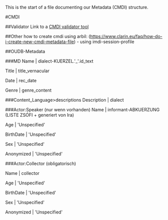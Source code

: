 This is the start of a file documenting our Metadata (CMDI) structure.

#CMDI

##Validator
Link to a [CMDI validator tool](https://nexus.clarin.eu/service/local/repositories/Clarin/content/eu/clarin/cmdi/cmdi-validator-tool/1.0.0/cmdi-validator-tool-1.0.0.jar)

##Other
how to create cmdi using arbil: (https://www.clarin.eu/faq/how-do-i-create-new-cmdi-metadata-file) - using imdi-session-profile


##OUDB-Metadata

###MD
Name | dialect-KUERZEL.'_'.id_text

Title | title_vernacular

Date | rec_date

Genre | genre_content

###Content_Language>descriptions
Description | dialect

###Actor:Speaker (nur wenn vorhanden)
Name | informant-ABKUERZUNG (LISTE ZSÓFI + generiert von Ira)

Age | 'Unspecified'

BirthDate | 'Unspecified'

Sex | 'Unspecified'

Anonymized | 'Unspecified'


###Actor:Collector (obligatorisch)

Name | collector

Age | 'Unspecified'

BirthDate | 'Unspecified'

Sex | 'Unspecified'

Anonymized | 'Unspecified'

